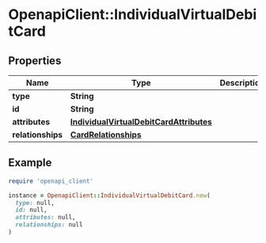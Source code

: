 # OpenapiClient::IndividualVirtualDebitCard

## Properties

| Name | Type | Description | Notes |
| ---- | ---- | ----------- | ----- |
| **type** | **String** |  | [optional] |
| **id** | **String** |  | [optional] |
| **attributes** | [**IndividualVirtualDebitCardAttributes**](IndividualVirtualDebitCardAttributes.md) |  |  |
| **relationships** | [**CardRelationships**](CardRelationships.md) |  |  |

## Example

```ruby
require 'openapi_client'

instance = OpenapiClient::IndividualVirtualDebitCard.new(
  type: null,
  id: null,
  attributes: null,
  relationships: null
)
```

